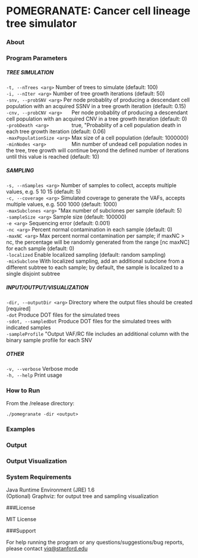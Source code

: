 POMEGRANATE: Cancer cell lineage tree simulator
============

### About


### Program Parameters

##### TREE SIMULATION

```-t, --nTrees <arg>``` Number of trees to simulate (default: 100)  
```-i, --nIter <arg>``` Number of tree growth iterations (default: 50)  
```-snv, --probSNV <arg>``` Per node probablity of producing a descendant cell population with an acquired SSNV in a tree growth iteration (default: 0.15)  
```-cnv, --probCNV <arg>   ``` Per node probablity of producing a descendant cell population with an acquired CNV in a tree growth iteration (default: 0)  
```-probDeath <arg>        ``` true, "Probablity of a cell population death in each tree growth iteration (default: 0.06)  
```-maxPopulationSize <arg>``` Max size of a cell population (default: 1000000)  
```-minNodes <arg>         ``` Min number of undead cell population nodes in the tree, tree growth will continue beyond the defined number of iterations until this value is reached (default: 10)  
		
##### SAMPLING

```-s, --nSamples <arg>``` Number of samples to collect, accepts multiple values, e.g. 5 10 15 (default: 5)  
```-c, --coverage <arg>``` Simulated coverage to generate the VAFs, accepts multiple values, e.g. 500 1000 (default: 1000)  
```-maxSubclones <arg>``` "Max number of subclones per sample (default: 5)  
```-sampleSize <arg>``` Sample size (default: 100000)  
```-e <arg>``` Sequencing error (default: 0.001)  
```-nc <arg>``` Percent normal contamination in each sample (default: 0)  
```-maxNC <arg>``` Max percent normal contamination per sample; if maxNC > nc, the percentage will be randomly generated from the range [nc maxNC] for each sample (default: 0)  
```-localized``` Enable localized sampling (default: random sampling)  
```-mixSubclone``` With localized sampling, add an additional subclone from a different subtree to each sample; by default, the sample is localized to a single disjoint subtree  
		
##### INPUT/OUTPUT/VISUALIZATION  

```-dir, --outputDir <arg>``` Directory where the output files should be created [required]  
```-dot``` Produce DOT files for the simulated trees  
```-sdot, --sampledDot``` Produce DOT files for the simulated trees with indicated samples  
```-sampleProfile``` "Output VAF/RC file includes an additional column with the binary sample profile for each SNV  
		
##### OTHER

```-v, --verbose``` Verbose mode  
```-h, --help``` Print usage  

### How to Run

From the /release directory:

```
./pomegranate -dir <output>
```
### Examples

### Output 

### Output Visualization



### System Requirements

Java Runtime Environment (JRE) 1.6  
(Optional) Graphviz: for output tree and sampling visualization 

###License

MIT License 

###Support

For help running the program or any questions/suggestions/bug reports, please contact viq@stanford.edu
